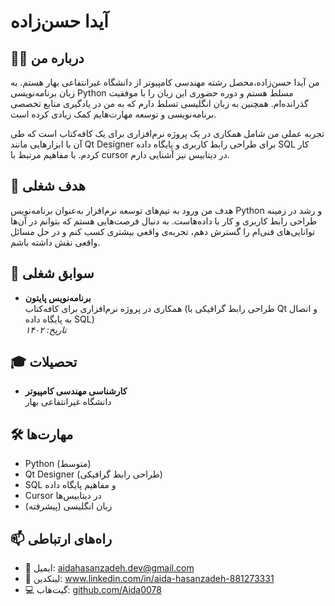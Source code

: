 # آیدا حسن‌زاده

## 👩‍💻 درباره من

من آیدا حسن‌زاده،محصل رشته مهندسی کامپیوتر از دانشگاه غیرانتفاعی بهار هستم. به زبان برنامه‌نویسی Python مسلط هستم و دوره حضوری این زبان را با موفقیت گذرانده‌ام. همچنین به زبان انگلیسی تسلط دارم که به من در یادگیری منابع تخصصی برنامه‌نویسی و توسعه مهارت‌هایم کمک زیادی کرده است.

تجربه عملی من شامل همکاری در یک پروژه نرم‌افزاری برای یک کافه‌کتاب است که طی آن با ابزارهایی مانند Qt Designer برای طراحی رابط کاربری و پایگاه داده SQL کار کردم. با مفاهیم مرتبط با cursor در دیتابیس نیز آشنایی دارم.

## 🎯 هدف شغلی

هدف من ورود به تیم‌های توسعه نرم‌افزار به‌عنوان برنامه‌نویس Python و رشد در زمینه طراحی رابط کاربری و کار با داده‌هاست. به دنبال فرصت‌هایی هستم که بتوانم در آن‌ها توانایی‌های فنی‌ام را گسترش دهم، تجربه‌ی واقعی بیشتری کسب کنم و در حل مسائل واقعی نقش داشته باشم.

## 💼 سوابق شغلی

- **برنامه‌نویس پایتون**  
  همکاری در پروژه نرم‌افزاری برای کافه‌کتاب (طراحی رابط گرافیکی با Qt و اتصال به پایگاه داده SQL)  
  *تاریخ: ۱۴۰۲*

## 🎓 تحصیلات

- **کارشناسی مهندسی کامپیوتر**  
  دانشگاه غیرانتفاعی بهار  

## 🛠 مهارت‌ها

- Python (متوسط)
- Qt Designer (طراحی رابط گرافیکی)
- SQL و مفاهیم پایگاه داده
- Cursor در دیتابیس‌ها
- زبان انگلیسی (پیشرفته)

## 📫 راه‌های ارتباطی

- 📧 ایمیل: aidahasanzadeh.dev@gmail.com 
- 💼 لینکدین: www.linkedin.com/in/aida-hasanzadeh-881273331  
- 💻 گیت‌هاب: [github.com/Aida0078](https://github.com/yourusername)
